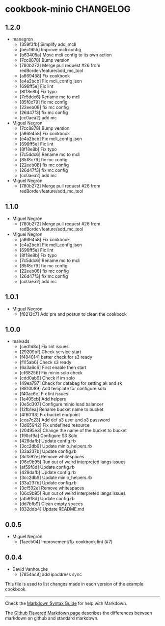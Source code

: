 cookbook-minio CHANGELOG
===============

## 1.2.0

  - manegron
    - [359f3fb] Simplify add_mcli
    - [bec1655] Improve mcli config
    - [b63405a] Move mcli config to its own action
    - [7cc8878] Bump version
    - [780b272] Merge pull request #26 from redBorder/feature/add_mc_tool
    - [a869458] Fix cookbook
    - [e4a2bcb] Fix mcli_config.json
    - [696ff5e] Fix lint
    - [8f18e8b] Fix typo
    - [7c5ddc6] Rename mc to mcli
    - [85f8c79] fix mc config
    - [22eeb08] fix mc config
    - [26d47f3] fix mc config
    - [cc0aea2] add mc
  - Miguel Negron
    - [7cc8878] Bump version
    - [a869458] Fix cookbook
    - [e4a2bcb] Fix mcli_config.json
    - [696ff5e] Fix lint
    - [8f18e8b] Fix typo
    - [7c5ddc6] Rename mc to mcli
    - [85f8c79] fix mc config
    - [22eeb08] fix mc config
    - [26d47f3] fix mc config
    - [cc0aea2] add mc
  - Miguel Negrón
    - [780b272] Merge pull request #26 from redBorder/feature/add_mc_tool

## 1.1.0

  - Miguel Negrón
    - [780b272] Merge pull request #26 from redBorder/feature/add_mc_tool
  - Miguel Negron
    - [a869458] Fix cookbook
    - [e4a2bcb] Fix mcli_config.json
    - [696ff5e] Fix lint
    - [8f18e8b] Fix typo
    - [7c5ddc6] Rename mc to mcli
    - [85f8c79] fix mc config
    - [22eeb08] fix mc config
    - [26d47f3] fix mc config
    - [cc0aea2] add mc

## 1.0.1

  - Miguel Negrón
    - [f8212c7] Add pre and postun to clean the cookbook

## 1.0.0

  - malvads
    - [ced168d] Fix lint issues
    - [29209bf] Check service start
    - [f484014] better check for s3 ready
    - [f115ab6] Check s3 ready
    - [6a3a6c6] First enable then start
    - [cf68256] Fix minio solo check
    - [cdd0ab9] Check if im solo
    - [49ea797] Check for databag for setting ak and sk
    - [8810089] Add template for configure solo
    - [f40ac6e] Fix lint issues
    - [1e405cb] Add helpers
    - [0e5d307] Configure minio load balancer
    - [12fb1ea] Rename bucket name to bucket
    - [4f601f3] Fix bucket endpoint
    - [cea7c23] Add def s3 user and s3 password
    - [3d65942] Fix undefined resource
    - [20495e3] Change the name of the bucket to bucket
    - [190cf9a] Configure S3 Solo
    - [428dafb] Update config.rb
    - [3cc2db9] Update minio_helpers.rb
    - [33a237b] Update config.rb
    - [3cf592e] Remove whitespaces
    - [06c9b95] Run out of weird  interpreted langs issues
    - [af59f8d] Update config.rb
    - [428dafb] Update config.rb
    - [3cc2db9] Update minio_helpers.rb
    - [33a237b] Update config.rb
    - [3cf592e] Remove whitespaces
    - [06c9b95] Run out of weird  interpreted langs issues
    - [af59f8d] Update config.rb
    - [dd7bfb9] Clean empty spaces
    - [832ddb4] Update README.md

## 0.0.5

  - Miguel Negrón
    - [1aecb04] Improvement/fix cookbook lint (#7)

## 0.0.4

  - David Vanhoucke
    - [7854ac8] add ipaddress sync

This file is used to list changes made in each version of the example cookbook.

- - -
Check the [Markdown Syntax Guide](http://daringfireball.net/projects/markdown/syntax) for help with Markdown.

The [Github Flavored Markdown page](http://github.github.com/github-flavored-markdown/) describes the differences between markdown on github and standard markdown.
